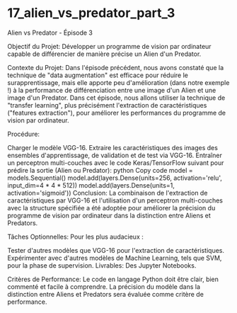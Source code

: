 # 17_alien_vs_predator_part_3

Alien vs Predator - Épisode 3

Objectif du Projet:
Développer un programme de vision par ordinateur capable de différencier de manière précise un Alien d'un Predator.

Contexte du Projet:
Dans l'épisode précédent, nous avons constaté que la technique de "data augmentation" est efficace pour réduire le surapprentissage, mais elle apporte peu d'amélioration (dans notre exemple !) à la performance de différenciation entre une image d'un Alien et une image d'un Predator. Dans cet épisode, nous allons utiliser la technique de "transfer learning", plus précisément l'extraction de caractéristiques ("features extraction"), pour améliorer les performances du programme de vision par ordinateur.

Procédure:

Charger le modèle VGG-16.
Extraire les caractéristiques des images des ensembles d'apprentissage, de validation et de test via VGG-16.
Entraîner un perceptron multi-couches avec le code Keras/TensorFlow suivant pour prédire la sortie (Alien ou Predator):
python
Copy code
model = models.Sequential()
model.add(layers.Dense(units=256, activation='relu', input_dim=4 * 4 * 512))
model.add(layers.Dense(units=1, activation='sigmoid'))
Conclusion:
La combinaison de l'extraction de caractéristiques par VGG-16 et l'utilisation d'un perceptron multi-couches avec la structure spécifiée a été adoptée pour améliorer la précision du programme de vision par ordinateur dans la distinction entre Aliens et Predators.

Tâches Optionnelles:
Pour les plus audacieux :

Tester d'autres modèles que VGG-16 pour l'extraction de caractéristiques.
Expérimenter avec d'autres modèles de Machine Learning, tels que SVM, pour la phase de supervision.
Livrables:
Des Jupyter Notebooks.

Critères de Performance:
Le code en langage Python doit être clair, bien commenté et facile à comprendre. La précision du modèle dans la distinction entre Aliens et Predators sera évaluée comme critère de performance.
